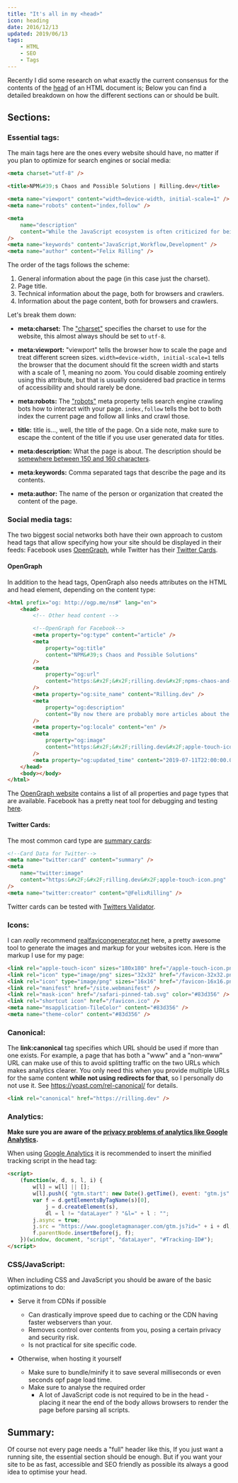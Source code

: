 ```yaml
---
title: "It's all in my <head>"
icon: heading
date: 2016/12/13
updated: 2019/06/13
tags:
    - HTML
    - SEO
    - Tags
---
```


Recently I did some research on what exactly the current consensus for the contents of the [head](https://developer.mozilla.org/en-US/docs/Glossary/Head) of an HTML document is; Below you can find a detailed breakdown on how the different sections can or should be built.

<!-- more -->

## Sections:

### Essential tags:

The main tags here are the ones every website should have, no matter if you plan to optimize for search engines or social media:

```html
<meta charset="utf-8" />

<title>NPM&#39;s Chaos and Possible Solutions | Rilling.dev</title>

<meta name="viewport" content="width=device-width, initial-scale=1" />
<meta name="robots" content="index,follow" />

<meta
    name="description"
    content="While the JavaScript ecosystem is often criticized for being too complex and/or having way too many dependencies and tools (and rightfully so most of the time), we should keep in mind that most of the"
/>
<meta name="keywords" content="JavaScript,Workflow,Development" />
<meta name="author" content="Felix Rilling" />
```

The order of the tags follows the scheme:

1. General information about the page (in this case just the charset).
2. Page title.
3. Technical information about the page, both for browsers and crawlers.
4. Information about the page content, both for browsers and crawlers.

Let's break them down:

-   **meta:charset:** The ["charset"](https://developer.mozilla.org/en-US/docs/Web/HTML/Element/meta#attr-charset) specifies the charset to use for the website, this almost always should be set to `utf-8`.

-   **meta:viewport:** "viewport" tells the browser how to scale the page and treat different screen sizes. `width=device-width, initial-scale=1` tells the browser that the document should fit the screen width and starts with a scale of 1, meaning no zoom. You could disable zooming entirely using this attribute, but that is usually considered bad practice in terms of accessibility and should rarely be done.

-   **meta:robots:** The ["robots"](http://www.robotstxt.org/meta.html) meta property tells search engine crawling bots how to interact with your page. `index,follow` tells the bot to both index the current page and follow all links and crawl those.

-   **title:** title is..., well, the title of the page. On a side note, make sure to escape the content of the title if you use user generated data for titles.

-   **meta:description:** What the page is about. The description should be [somewhere between 150 and 160 characters](https://moz.com/learn/seo/meta-description).

-   **meta:keywords:** Comma separated tags that describe the page and its contents.

-   **meta:author:** The name of the person or organization that created the content of the page.

### Social media tags:

The two biggest social networks both have their own approach to custom head tags that allow specifying how your site should be displayed in their feeds: Facebook uses [OpenGraph](http://ogp.me/), while Twitter has their [Twitter Cards](https://dev.twitter.com/cards/overview).

#### OpenGraph

In addition to the head tags, OpenGraph also needs attributes on the HTML and head element, depending on the content type:

```html
<html prefix="og: http://ogp.me/ns#" lang="en">
    <head>
        <!-- Other head content -->

        <!--OpenGraph for Facebook-->
        <meta property="og:type" content="article" />
        <meta
            property="og:title"
            content="NPM&#39;s Chaos and Possible Solutions"
        />
        <meta
            property="og:url"
            content="https:&#x2F;&#x2F;rilling.dev&#x2F;npms-chaos-and-possible-solutions&#x2F;index.html"
        />
        <meta property="og:site_name" content="Rilling.dev" />
        <meta
            property="og:description"
            content="By now there are probably more articles about the flaws of NPM and the NPM registry than articles about how Java will die soon, but I feel like there haven’t been many of them which suggest solutions"
        />
        <meta property="og:locale" content="en" />
        <meta
            property="og:image"
            content="https:&#x2F;&#x2F;rilling.dev&#x2F;apple-touch-icon.png"
        />
        <meta property="og:updated_time" content="2019-07-11T22:00:00.000Z" />
    </head>
    <body></body>
</html>
```

The [OpenGraph website](http://ogp.me/) contains a list of all properties and page types that are available. Facebook has a pretty neat tool for debugging and testing [here](https://developers.facebook.com/tools/debug/sharing/).

#### Twitter Cards:

The most common card type are [summary cards](https://dev.twitter.com/cards/types/summary):

```html
<!--Card Data for Twitter-->
<meta name="twitter:card" content="summary" />
<meta
    name="twitter:image"
    content="https:&#x2F;&#x2F;rilling.dev&#x2F;apple-touch-icon.png"
/>
<meta name="twitter:creator" content="@FelixRilling" />
```

Twitter cards can be tested with [Twitters Validator](https://cards-dev.twitter.com/validator).

### Icons:

I can _really_ recommend [realfavicongenerator.net](http://realfavicongenerator.net/) here, a pretty awesome tool to generate the images and markup for your websites icon. Here is the markup I use for my page:

```html
<link rel="apple-touch-icon" sizes="180x180" href="/apple-touch-icon.png" />
<link rel="icon" type="image/png" sizes="32x32" href="/favicon-32x32.png" />
<link rel="icon" type="image/png" sizes="16x16" href="/favicon-16x16.png" />
<link rel="manifest" href="/site.webmanifest" />
<link rel="mask-icon" href="/safari-pinned-tab.svg" color="#83d356" />
<link rel="shortcut icon" href="/favicon.ico" />
<meta name="msapplication-TileColor" content="#83d356" />
<meta name="theme-color" content="#83d356" />
```

### Canonical:

The **link:canonical** tag specifies which URL should be used if more than one exists. For example, a page that has both a "www" and a "non-www" URL can make use of this to avoid splitting traffic on the two URLs which makes analytics clearer. You only need this when you provide multiple URLs for the same content **while not using redirects for that**, so I personally do not use it. See <https://yoast.com/rel-canonical/> for details. 

```html
<link rel="canonical" href="https://rilling.dev" />
```

### Analytics:

**Make sure you are aware of the [privacy problems of analytics like Google Analytics](https://en.wikipedia.org/wiki/Google_Analytics#Privacy).**

When using [Google Analytics](https://analytics.google.com/analytics/web/) it is recommended to insert the minified tracking script in the head tag:

```html
<script>
    (function(w, d, s, l, i) {
        w[l] = w[l] || [];
        w[l].push({ "gtm.start": new Date().getTime(), event: "gtm.js" });
        var f = d.getElementsByTagName(s)[0],
            j = d.createElement(s),
            dl = l != "dataLayer" ? "&l=" + l : "";
        j.async = true;
        j.src = "https://www.googletagmanager.com/gtm.js?id=" + i + dl;
        f.parentNode.insertBefore(j, f);
    })(window, document, "script", "dataLayer", "#Tracking-ID#");
</script>
```

### CSS/JavaScript:

When including CSS and JavaScript you should be aware of the basic optimizations to do:

- Serve it from CDNs if possible
    - Can drastically improve speed due to caching or the CDN having faster webservers than your.
    - Removes control over contents from you, posing a certain privacy and security risk.
    - Is not practical for site specific code.

- Otherwise, when hosting it yourself
    - Make sure to bundle/minify it to save several milliseconds or even seconds opf page load time.
    - Make sure to analyse the required order
        - A lot of JavaScript code is not required to be in the head - placing it near the end of the body allows browsers to render the page before parsing all scripts.

## Summary:

Of course not every page needs a "full" header like this, If you just want a running site, the essential section should be enough. But if you want your site to be as fast, accessible and SEO friendly as possible its always a good idea to optimise your head.
